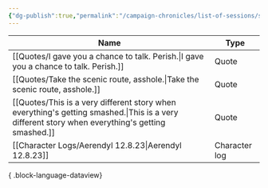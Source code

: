 ```yaml
---
{"dg-publish":true,"permalink":"/campaign-chronicles/list-of-sessions/session-8/","tags":["Event"]}
---
```



| Name                                                                                                                                               | Type          |
| -------------------------------------------------------------------------------------------------------------------------------------------------- | ------------- |
| [[Quotes/I gave you a chance to talk. Perish.\|I gave you a chance to talk. Perish.]]                                                           | Quote         |
| [[Quotes/Take the scenic route, asshole.\|Take the scenic route, asshole.]]                                                                     | Quote         |
| [[Quotes/This is a very different story when everything's getting smashed.\|This is a very different story when everything's getting smashed.]] | Quote         |
| [[Character Logs/Aerendyl 12.8.23\|Aerendyl 12.8.23]]                                                                                           | Character log |

{ .block-language-dataview}